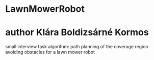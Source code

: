 # LawnMowerRobot
# author Klára Boldizsárné Kormos
small interview task algorithm: path planning of the coverage region avoiding obstacles for a lawn mower robot
